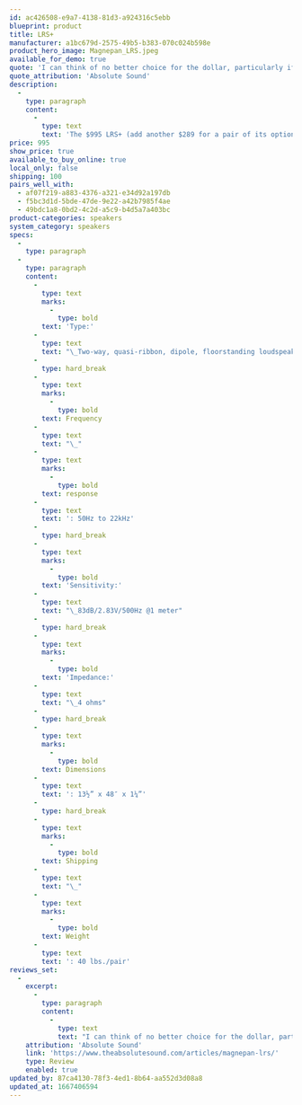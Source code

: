 ```yaml
---
id: ac426508-e9a7-4138-81d3-a924316c5ebb
blueprint: product
title: LRS+
manufacturer: a1bc679d-2575-49b5-b383-070c024b598e
product_hero_image: Magnepan_LRS.jpeg
available_for_demo: true
quote: 'I can think of no better choice for the dollar, particularly if you treasure the sound of acoustic instruments. Its limitations notwithstanding, this is a great little loudspeaker and a sure-fire nominee for one of TAS’ 2022 Product of the Year Awards.'
quote_attribution: 'Absolute Sound'
description:
  -
    type: paragraph
    content:
      -
        type: text
        text: 'The $995 LRS+ (add another $289 for a pair of its optional and, IMO, essential steel stands) is a new and improved version of Maggie’s LRS (Little Ribbon Speaker)—a four-foot-tall, one-foot-wide, one-inch-thick “baby” Magnepan, expressly designed to fit into smaller, condo-like spaces. Previously, the littlest Maggies, such as the MMGs, used a mix of quasi-ribbon tweeter and planar-magnetic mid/woof panels.'
price: 995
show_price: true
available_to_buy_online: true
local_only: false
shipping: 100
pairs_well_with:
  - af07f219-a883-4376-a321-e34d92a197db
  - f5bc3d1d-5bde-47de-9e22-a42b7985f4ae
  - 49bdc1a8-0bd2-4c2d-a5c9-b4d5a7a403bc
product-categories: speakers
system_category: speakers
specs:
  -
    type: paragraph
  -
    type: paragraph
    content:
      -
        type: text
        marks:
          -
            type: bold
        text: 'Type:'
      -
        type: text
        text: "\_Two-way, quasi-ribbon, dipole, floorstanding loudspeaker"
      -
        type: hard_break
      -
        type: text
        marks:
          -
            type: bold
        text: Frequency
      -
        type: text
        text: "\_"
      -
        type: text
        marks:
          -
            type: bold
        text: response
      -
        type: text
        text: ': 50Hz to 22kHz'
      -
        type: hard_break
      -
        type: text
        marks:
          -
            type: bold
        text: 'Sensitivity:'
      -
        type: text
        text: "\_83dB/2.83V/500Hz @1 meter"
      -
        type: hard_break
      -
        type: text
        marks:
          -
            type: bold
        text: 'Impedance:'
      -
        type: text
        text: "\_4 ohms"
      -
        type: hard_break
      -
        type: text
        marks:
          -
            type: bold
        text: Dimensions
      -
        type: text
        text: ': 13½” x 48″ x 1¼”'
      -
        type: hard_break
      -
        type: text
        marks:
          -
            type: bold
        text: Shipping
      -
        type: text
        text: "\_"
      -
        type: text
        marks:
          -
            type: bold
        text: Weight
      -
        type: text
        text: ': 40 lbs./pair'
reviews_set:
  -
    excerpt:
      -
        type: paragraph
        content:
          -
            type: text
            text: "I can think of no better choice for the dollar, particularly if you treasure the sound of acoustic instruments. Its limitations notwithstanding, this is a great little loudspeaker and a sure-fire nominee for one of TAS’ 2022 Product of the Year Awards.\_"
    attribution: 'Absolute Sound'
    link: 'https://www.theabsolutesound.com/articles/magnepan-lrs/'
    type: Review
    enabled: true
updated_by: 87ca4130-78f3-4ed1-8b64-aa552d3d08a8
updated_at: 1667406594
---
```

